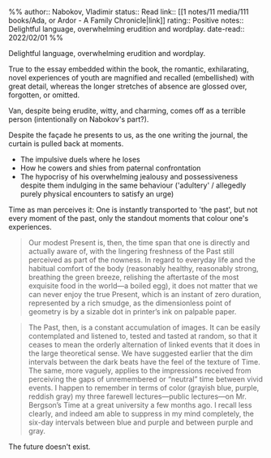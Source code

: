 %%
author:: Nabokov, Vladimir
status:: Read
link:: [[1 notes/11 media/111 books/Ada, or Ardor - A Family Chronicle|link]]
rating:: Positive
notes:: Delightful language, overwhelming erudition and wordplay.
date-read:: 2022/02/01
%%


Delightful language, overwhelming erudition and wordplay.

True to the essay embedded within the book, the romantic, exhilarating, novel experiences of youth are magnified and recalled (embellished) with great detail, whereas the longer stretches of absence are glossed over, forgotten, or omitted.

Van, despite being erudite, witty, and charming, comes off as a terrible person (intentionally on Nabokov's part?).

Despite the façade he presents to us, as the one writing the journal, the curtain is pulled back at moments.

- The impulsive duels where he loses
- How he cowers and shies from paternal confrontation
- The hypocrisy of his overwhelming jealousy and possessiveness despite them indulging in the same behaviour ('adultery' / allegedly purely physical encounters to satisfy an urge)

Time as man perceives it:
One is instantly transported to 'the past', but not every moment of the past, only the standout moments that colour one's experiences.

> Our modest Present is, then, the time span that one is directly and actually aware of, with the lingering freshness of the Past still perceived as part of the nowness. In regard to everyday life and the habitual comfort of the body (reasonably healthy, reasonably strong, breathing the green breeze, relishing the aftertaste of the most exquisite food in the world—a boiled egg), it does not matter that we can never enjoy the true Present, which is an instant of zero duration, represented by a rich smudge, as the dimensionless point of geometry is by a sizable dot in printer’s ink on palpable paper.

> The Past, then, is a constant accumulation of images. It can be easily contemplated and listened to, tested and tasted at random, so that it ceases to mean the orderly alternation of linked events that it does in the large theoretical sense.
> We have suggested earlier that the dim intervals between the dark beats have the feel of the texture of Time. The same, more vaguely, applies to the impressions received from perceiving the gaps of unremembered or “neutral” time between vivid events. I happen to remember in terms of color (grayish blue, purple, reddish gray) my three farewell lectures—public lectures—on Mr. Bergson’s Time at a great university a few months ago. I recall less clearly, and indeed am able to suppress in my mind completely, the six-day intervals between blue and purple and between purple and gray.

The future doesn't exist.
